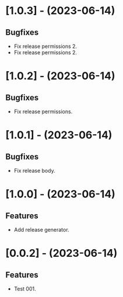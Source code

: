 
[//]: # (s-1.0.3)

# [1.0.3] - (2023-06-14)

## Bugfixes
* Fix release permissions 2.
* Fix release permissions 2.

[//]: # (e-1.0.3)


[//]: # (s-1.0.2)

# [1.0.2] - (2023-06-14)

## Bugfixes
* Fix release permissions.

[//]: # (e-1.0.2)


[//]: # (s-1.0.1)

# [1.0.1] - (2023-06-14)

## Bugfixes
* Fix release body.

[//]: # (e-1.0.1)


[//]: # (s-1.0.0)

# [1.0.0] - (2023-06-14)

## Features
* Add release generator.

[//]: # (e-1.0.0)


[//]: # (s-0.0.2)

# [0.0.2] - (2023-06-14)

## Features
* Test 001.

[//]: # (e-0.0.2)

